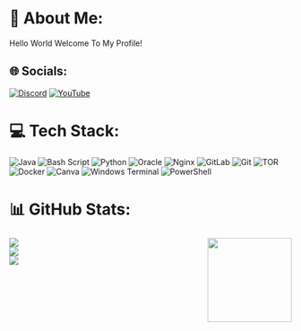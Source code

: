 # 💫 About Me:
Hello World Welcome To My Profile!


## 🌐 Socials:
[![Discord](https://img.shields.io/badge/Discord-%237289DA.svg?logo=discord&logoColor=white)](https://discord.gg/discordapp.com/users/980749447568969818) [![YouTube](https://img.shields.io/badge/YouTube-%23FF0000.svg?logo=YouTube&logoColor=white)](https://youtube.com/@https://www.youtube.com/@CartelTech) 

# 💻 Tech Stack:
![Java](https://img.shields.io/badge/java-%23ED8B00.svg?style=for-the-badge&logo=openjdk&logoColor=white) ![Bash Script](https://img.shields.io/badge/bash_script-%23121011.svg?style=for-the-badge&logo=gnu-bash&logoColor=white) ![Python](https://img.shields.io/badge/python-3670A0?style=for-the-badge&logo=python&logoColor=ffdd54) ![Oracle](https://img.shields.io/badge/Oracle-F80000?style=for-the-badge&logo=oracle&logoColor=white) ![Nginx](https://img.shields.io/badge/nginx-%23009639.svg?style=for-the-badge&logo=nginx&logoColor=white) ![GitLab](https://img.shields.io/badge/gitlab-%23181717.svg?style=for-the-badge&logo=gitlab&logoColor=white) ![Git](https://img.shields.io/badge/git-%23F05033.svg?style=for-the-badge&logo=git&logoColor=white) ![TOR](https://img.shields.io/badge/tor-%237E4798.svg?style=for-the-badge&logo=tor-project&logoColor=white) ![Docker](https://img.shields.io/badge/docker-%230db7ed.svg?style=for-the-badge&logo=docker&logoColor=white) ![Canva](https://img.shields.io/badge/Canva-%2300C4CC.svg?style=for-the-badge&logo=Canva&logoColor=white) ![Windows Terminal](https://img.shields.io/badge/Windows%20Terminal-%234D4D4D.svg?style=for-the-badge&logo=windows-terminal&logoColor=white) ![PowerShell](https://img.shields.io/badge/PowerShell-%235391FE.svg?style=for-the-badge&logo=powershell&logoColor=white)
# 📊 GitHub Stats:
###

<img align="right" height="150" src="https://i.pinimg.com/originals/c4/96/84/c49684714b47e7985f69c318a49dcc6b.gif"  />

###
![](https://github-readme-stats.vercel.app/api?username=Nirbhay4996&theme=nord&hide_border=false&include_all_commits=false&count_private=false)<br/>
![](https://github-readme-streak-stats.herokuapp.com/?user=Nirbhay4996&theme=nord&hide_border=false)<br/>
![](https://github-readme-stats.vercel.app/api/top-langs/?username=Nirbhay4996&theme=nord&hide_border=false&include_all_commits=false&count_private=false&layout=compact)
